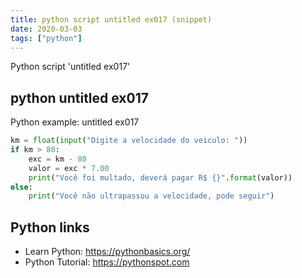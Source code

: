 ```yaml
---
title: python script untitled ex017 (snippet)
date: 2020-03-03
tags: ["python"]
---
```

Python script 'untitled ex017'


## python untitled ex017

Python example: untitled ex017

```python
km = float(input("Digite a velocidade do veiculo: "))
if km > 80:
    exc = km - 80
    valor = exc * 7.00
    print("Você foi multado, deverá pagar R$ {}".format(valor))
else:
    print("Você não ultrapassou a velocidade, pode seguir")


```

## Python links

- Learn Python: https://pythonbasics.org/
- Python Tutorial: https://pythonspot.com
